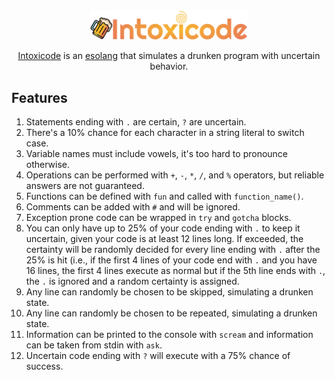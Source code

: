 <div align="center">

  <img src="./assets/logo.svg" alt="Logo" width="50%">

  [Intoxicode](https://intoxicode.arson.dev) is an [esolang](https://esolangs.org/wiki/Main_Page) that simulates a drunken program with uncertain behavior.

</div>

## Features
1. Statements ending with `.` are certain, `?` are uncertain.
2. There's a 10% chance for each character in a string literal to switch case.
3. Variable names must include vowels, it's too hard to pronounce otherwise.
4. Operations can be performed with `+`, `-`, `*`, `/`, and `%` operators, but reliable answers are not guaranteed.
5. Functions can be defined with `fun` and called with `function_name()`.
6. Comments can be added with `#` and will be ignored.
7. Exception prone code can be wrapped in `try` and `gotcha` blocks.
8. You can only have up to 25% of your code ending with `.` to keep it uncertain, given your code is at least 12 lines long. If exceeded, the certainty will be randomly decided for every line ending with `.` after the 25% is hit (i.e., if the first 4 lines of your code end with `.` and you have 16 lines, the first 4 lines execute as normal but if the 5th line ends with `.`, the `.` is ignored and a random certainty is assigned.
9. Any line can randomly be chosen to be skipped, simulating a drunken state.
10. Any line can randomly be chosen to be repeated, simulating a drunken state.
11. Information can be printed to the console with `scream` and information can be taken from stdin with `ask`.
12. Uncertain code ending with `?` will execute with a 75% chance of success. 
